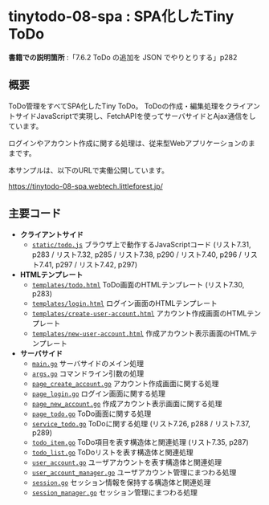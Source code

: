 # tinytodo-08-spa : SPA化したTiny ToDo

**書籍での説明箇所** :「7.6.2 ToDo の追加を JSON でやりとりする」p282

## 概要

ToDo管理をすべてSPA化したTiny ToDo。
ToDoの作成・編集処理をクライアントサイドJavaScriptで実現し、FetchAPIを使ってサーバサイドとAjax通信をしています。

ログインやアカウント作成に関する処理は、従来型Webアプリケーションのままです。

本サンプルは、以下のURLで実働公開しています。

https://tinytodo-08-spa.webtech.littleforest.jp/

## 主要コード

- **クライアントサイド**
  - [`static/todo.js`](./static/todo.js) ブラウザ上で動作するJavaScriptコード (リスト7.31, p283 / リスト7.32, p285 / リスト7.38, p290 / リスト7.40, p296 / リスト7.41, p297 / リスト7.42, p297)
- **HTMLテンプレート**
  - [`templates/todo.html`](./templates/todo.html) ToDo画面のHTMLテンプレート (リスト7.30, p283)
  - [`templates/login.html`](./templates/login.html) ログイン画面のHTMLテンプレート
  - [`templates/create-user-account.html`](./templates/create-user-account.html) アカウント作成画面のHTMLテンプレート
  - [`templates/new-user-account.html`](./templates/new-user-account.html) 作成アカウント表示画面のHTMLテンプレート
- **サーバサイド**
  - [`main.go`](./main.go) サーバサイドのメイン処理
  - [`args.go`](./args.go) コマンドライン引数の処理
  - [`page_create_account.go`](./page_create_account.go) アカウント作成画面に関する処理
  - [`page_login.go`](./page_login.go) ログイン画面に関する処理
  - [`page_new_account.go`](./page_new_account.go) 作成アカウント表示画面に関する処理
  - [`page_todo.go`](./page_todo.go) ToDo画面に関する処理
  - [`service_todo.go`](./service_todo.go) ToDoに関する処理 (リスト7.26, p288 / リスト7.37, p289)
  - [`todo_item.go`](./todo_item.go) ToDo項目を表す構造体と関連処理 (リスト7.35, p287)
  - [`todo_list.go`](./todo_list.go) ToDoリストを表す構造体と関連処理
  - [`user_account.go`](./user_account.go) ユーザアカウントを表す構造体と関連処理
  - [`user_account_manager.go`](./user_account_manager.go) ユーザアカウント管理にまつわる処理
  - [`session.go`](./session.go) セッション情報を保持する構造体と関連処理
  - [`session_manager.go`](./session_manager.go) セッション管理にまつわる処理

